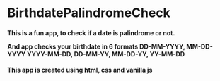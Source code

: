 # BirthdatePalindromeCheck

<h4>This is a fun app, to check if a date is palindrome or not.

And app checks your birthdate in 6 formats DD-MM-YYYY, MM-DD-YYYY YYYY-MM-DD, DD-MM-YY, MM-DD-YY, YY-MM-DD</h4>
<h4>This app is created using <b>html, css and vanilla js</b> </h4>

